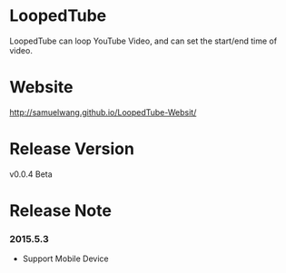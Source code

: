 # LoopedTube
LoopedTube can loop YouTube Video, and can set the start/end time of video.

# Website
http://samuelwang.github.io/LoopedTube-Websit/

# Release Version
v0.0.4 Beta

# Release Note
### 2015.5.3
* Support Mobile Device

